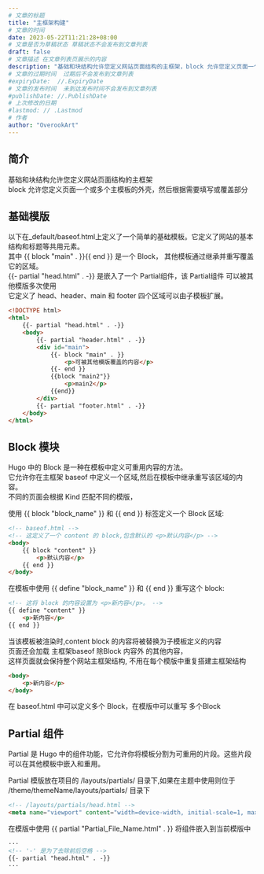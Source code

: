 ```yaml
---
# 文章的标题
title: "主框架构建"
# 文章的时间
date: 2023-05-22T11:21:28+08:00
# 文章是否为草稿状态 草稿状态不会发布到文章列表
draft: false
# 文章描述 在文章列表页展示的内容
description: "基础和块结构允许您定义网站页面结构的主框架，block 允许您定义页面一个或多个主模板的外壳，然后根据需要填写或覆盖部分 "
# 文章的过期时间  过期后不会发布到文章列表
#expiryDate:  //.ExpiryDate
# 文章的发布时间  未到达发布时间不会发布到文章列表
#publishDate: //.PublishDate
# 上次修改的日期
#lastmod: // .Lastmod
# 作者
author: "OverookArt"
---
```


## 简介  

基础和块结构允许您定义网站页面结构的主框架  
block 允许您定义页面一个或多个主模板的外壳，然后根据需要填写或覆盖部分  

## 基础模版  

以下在_default/baseof.html上定义了一个简单的基础模板。它定义了网站的基本结构和标题等共用元素。  
其中 {{ block "main" . }}{{ end }} 是一个 Block， 其他模板通过继承并重写覆盖它的区域。  
{{- partial "head.html" . -}} 是嵌入了一个 Partial组件，该 Partial组件 可以被其他模版多次使用  
它定义了 head、header、main 和 footer 四个区域可以由子模板扩展。

``` html
<!DOCTYPE html>
<html>
    {{- partial "head.html" . -}}
    <body>
        {{- partial "header.html" . -}}
        <div id="main">
            {{- block "main" . }}
                <p>可被其他模版覆盖的内容</p>
            {{- end }}
            {{block "main2"}}
                <p>main2</p>
            {{end}}
        </div>
        {{- partial "footer.html" . -}}
    </body>
</html>
```

## Block 模块  

Hugo 中的 Block 是一种在模板中定义可重用内容的方法。  
它允许你在主框架 baseof 中定义一个区域,然后在模板中继承重写该区域的内容。  
不同的页面会根据 Kind 匹配不同的模版，  

使用 {{ block "block_name" }} 和 {{ end }} 标签定义一个 Block 区域:

``` html
<!-- baseof.html -->
<!-- 这定义了一个 content 的 block,包含默认的 <p>默认内容</p> -->
<body>
    {{ block "content" }} 
        <p>默认内容</p> 
    {{ end }}
</body>
```

在模板中使用 {{ define "block_name" }} 和 {{ end }} 重写这个 block:  

``` html
<!-- 这将 block 的内容设置为 <p>新内容</p>。 -->
{{ define "content" }} 
    <p>新内容</p>     
{{ end }} 
```

当该模板被渲染时,content block 的内容将被替换为子模板定义的内容  
页面还会加载 主框架baseof 除Block 内容外 的其他内容，  
这样页面就会保持整个网站主框架结构, 不用在每个模版中重复搭建主框架结构

``` html
<body>  
    <p>新内容</p> 
</body>
```

在 baseof.html 中可以定义多个 Block，在模版中可以重写 多个Block

## Partial 组件  

Partial 是 Hugo 中的组件功能，它允许你将模板分割为可重用的片段。这些片段可以在其他模板中嵌入和重用。  

Partial 模版放在项目的 /layouts/partials/ 目录下,如果在主题中使用则位于 /theme/themeName/layouts/partials/ 目录下  

``` html
<!-- /layouts/partials/head.html -->
<meta name="viewport" content="width=device-width, initial-scale=1, maximum-scale=1">
```

在模版中使用 {{ partial "Partial_File_Name.html" . }} 将组件嵌入到当前模版中  

``` html
···
<!-- '-' 是为了去除前后空格 -->
{{- partial "head.html" . -}}
···
```
